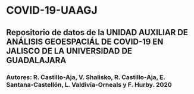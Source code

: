 # COVID-19-UAAGJ
## Repositorio de datos de la UNIDAD AUXILIAR DE ANÁLISIS GEOESPACIÁL DE COVID-19 EN JALISCO DE LA UNIVERSIDAD DE GUADALAJARA
### Autores: R. Castillo-Aja, V. Shalisko, R. Castillo-Aja, E. Santana-Castellón, L. Valdivia-Orneals y F. Hurby. 2020
